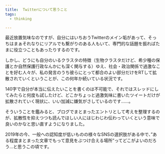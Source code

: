 ```yaml
---
title:  Twitterについて思うこと
tags:
  - thinking

---
```


最近放置気味なのですが、自分にはいちおうTwitterのメイン垢があって、そっちはまぁそれなりにリアルでも繋がりのある人もいて、専門的な話題を振ればたまに役立つこともあったりするのです。

<!--more-->

しかし、どうにも自分のいるクラスタの特徴（生物クラスタだけど、希少種の保護とか自然保護行政なんかにも深く関与する）ゆえ、社会・政治関係で過激なことを好む人々が、私の発言のうち彼らにとって都合のよい部分だけをRTして拡散されていくということが、この何年か続いている状況です。

140字で自分が本当に伝えたいことを書くのは不可能で、それではスレッドにしてみたらと何度も試したけど、どこかちょっと過激気味に書いたツイートだけが拡散されていく現状に、いい加減に嫌気がさしているのです……。

そういうことを鑑みると、ブログでまとまったエントリとして考えを整理するのが、拡散性を抑えつつも読んでほしい人にはじわじわ伝わっていくという意味で良いのかなと思い直すようになりました。

2019年の今、一般への認知度が低いものの様々なSNSの選択肢がある中で、”ある程度まとまった文章でもって意見をぶつけ合える場所”ってどこがよいのだろう…と思うこの頃です。